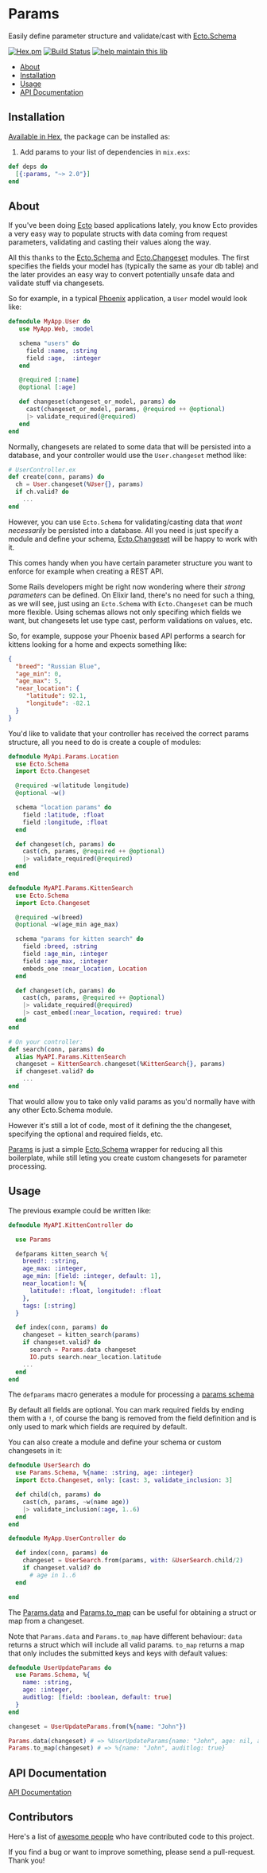 # Params

Easily define parameter structure and validate/cast with [Ecto.Schema][Ecto.Schema]

[![Hex.pm](https://img.shields.io/hexpm/v/params.svg)](http://hex.pm/packages/params)
[![Build Status](https://travis-ci.org/vic/params.svg?branch=master)](https://travis-ci.org/vic/params)
[![help maintain this lib](https://img.shields.io/badge/looking%20for%20maintainer-DM%20%40vborja-663399.svg)](https://twitter.com/vborja)

- [About](#about)
- [Installation](#installation)
- [Usage](#usage)
- [API Documentation](https://hexdocs.pm/params/)

## Installation

[Available in Hex](https://hex.pm/packages/params), the package can be installed as:

  1. Add params to your list of dependencies in `mix.exs`:

```elixir
def deps do
  [{:params, "~> 2.0"}]
end
```

## About

If you've been doing [Ecto][Ecto] based applications lately,
you know Ecto provides a very easy way to populate structs with data coming
from request parameters, validating and casting their values along the way.

All this thanks to the [Ecto.Schema][Ecto.Schema] and [Ecto.Changeset][cast] modules.
The first specifies the fields your model has (typically the same as your db table)
and the later provides an easy way to convert potentially unsafe data and validate
stuff via changesets.

So for example, in a typical [Phoenix][Phoenix] application, a `User` model
would look like:

```elixir
defmodule MyApp.User do
   use MyApp.Web, :model

   schema "users" do
     field :name, :string
     field :age,  :integer
   end

   @required [:name]
   @optional [:age]

   def changeset(changeset_or_model, params) do
     cast(changeset_or_model, params, @required ++ @optional)
     |> validate_required(@required)
   end
end
```

Normally, changesets are related to some data that will be persisted into
a database, and your controller would use the `User.changeset` method like:

```elixir
# UserController.ex
def create(conn, params) do
  ch = User.changeset(%User{}, params)
  if ch.valid? do
    ...
end
```

However, you can use `Ecto.Schema` for validating/casting data that
*wont necessarily* be persisted into a database. All you need is just specify a module and
define your schema, [Ecto.Changeset][cast] will be happy to work with it.

This comes handy when you have certain parameter structure you want
to enforce for example when creating a REST API.

Some Rails developers might be right now wondering where their
_strong parameters_ can be defined. On Elixir land, there's no need for such a thing, as we will see, just using an `Ecto.Schema` with `Ecto.Changeset`
can be much more flexible. Using schemas allows not only
specifing which fields we want, but changesets let use
type cast, perform validations on values, etc.

So, for example, suppose your Phoenix based API performs a search for kittens looking for a
home and expects something like:

```json
{
  "breed": "Russian Blue",
  "age_min": 0,
  "age_max": 5,
  "near_location": {
     "latitude": 92.1,
     "longitude": -82.1
  }
}
```

You'd like to validate that your controller has received the correct
params structure, all you need to do is create a couple of modules:

```elixir
defmodule MyApi.Params.Location
  use Ecto.Schema
  import Ecto.Changeset

  @required ~w(latitude longitude)
  @optional ~w()

  schema "location params" do
    field :latitude, :float
    field :longitude, :float
  end

  def changeset(ch, params) do
    cast(ch, params, @required ++ @optional)
    |> validate_required(@required)
  end
end

defmodule MyAPI.Params.KittenSearch
  use Ecto.Schema
  import Ecto.Changeset

  @required ~w(breed)
  @optional ~w(age_min age_max)

  schema "params for kitten search" do
    field :breed, :string
    field :age_min, :integer
    field :age_max, :integer
    embeds_one :near_location, Location
  end

  def changeset(ch, params) do
    cast(ch, params, @required ++ @optional)
    |> validate_required(@required)
    |> cast_embed(:near_location, required: true)
  end
end

# On your controller:
def search(conn, params) do
  alias MyAPI.Params.KittenSearch
  changeset = KittenSearch.changeset(%KittenSearch{}, params)
  if changeset.valid? do
    ...
end
```

That would allow you to take only valid params as you'd
normally have with any other Ecto.Schema module.

However it's still a lot of code, most of it
defining the the changeset, specifying the optional
and required fields, etc.

[Params](#usage) is just a simple [Ecto.Schema][Ecto.Schema]
wrapper for reducing all this boilerplate, while still
leting you create custom changesets for parameter processing.

## Usage

The previous example could be written like:

```elixir
defmodule MyAPI.KittenController do

  use Params

  defparams kitten_search %{
    breed!: :string,
    age_max: :integer,
    age_min: [field: :integer, default: 1],
    near_location!: %{
      latitude!: :float, longitude!: :float
    },
    tags: [:string]
  }

  def index(conn, params) do
    changeset = kitten_search(params)
    if changeset.valid? do
      search = Params.data changeset
      IO.puts search.near_location.latitude
    ...
  end
end
```

The `defparams` macro generates a module for processing
a [params schema](http://hexdocs.pm/params/Params.Schema.html)

By default all fields are optional. You can mark
required fields by ending them with a `!`, of course
the bang is removed from the field definition and is
only used to mark which fields are required by default.

You can also create a module and define
your schema or custom changesets in it:

```elixir
defmodule UserSearch do
  use Params.Schema, %{name: :string, age: :integer}
  import Ecto.Changeset, only: [cast: 3, validate_inclusion: 3]

  def child(ch, params) do
    cast(ch, params, ~w(name age))
    |> validate_inclusion(:age, 1..6)
  end
end

defmodule MyApp.UserController do

  def index(conn, params) do
    changeset = UserSearch.from(params, with: &UserSearch.child/2)
    if changeset.valid? do
      # age in 1..6
  end

end
```

The [Params.data](http://hexdocs.pm/params/Params.html#data/1)
and [Params.to_map](http://hexdocs.pm/params/Params.html#to_map/1) can be useful
for obtaining a struct or map from a changeset.

Note that `Params.data` and `Params.to_map` have different behaviour: `data`
returns a struct which will include all valid params. `to_map` returns a map
that only includes the submitted keys and keys with default values:

```elixir
defmodule UserUpdateParams do
  use Params.Schema, %{
    name: :string,
    age: :integer,
    auditlog: [field: :boolean, default: true]
  }
end

changeset = UserUpdateParams.from(%{name: "John"})

Params.data(changeset) # => %UserUpdateParams{name: "John", age: nil, auditlog: true}
Params.to_map(changeset) # => %{name: "John", auditlog: true}
```

## API Documentation

[API Documentation](https://hexdocs.pm/params/)


[Phoenix]: http://www.phoenixframework.org
[Ecto]: https://hexdocs.pm/ecto
[Ecto.Schema]: https://hexdocs.pm/ecto/Ecto.Schema.html
[cast]: https://hexdocs.pm/ecto/Ecto.Changeset.html#cast/3


## Contributors

Here's a list of [awesome people](https://github.com/vic/params/graphs/contributors) who have contributed code to this project.

If you find a bug or want to improve something, please send a pull-request. Thank you!

